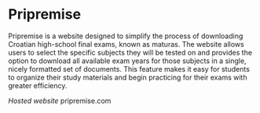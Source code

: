 # Pripremise

Pripremise is a website designed to simplify the process of downloading Croatian high-school final exams, known as maturas. The website allows users to select the specific subjects they will be tested on and provides the option to download all available exam years for those subjects in a single, nicely formatted set of documents. This feature makes it easy for students to organize their study materials and begin practicing for their exams with greater efficiency.

*Hosted website*
pripremise.com